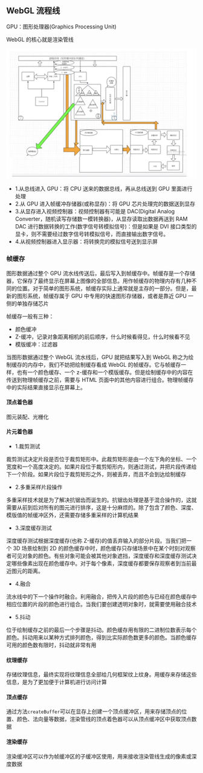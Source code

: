 ## WebGL 流程线

GPU：图形处理器(Graphics Processing Unit)

WebGL 的核心就是渲染管线

![image](../../easy-webgl/process_01.jpg)

- 1.从总线进入 GPU：将 CPU 送来的数据总线，再从总线送到 GPU 里面进行处理
- 2.从 GPU 进入帧缓冲存储器(或称显存)：将 GPU 芯片处理完的数据送到显存
- 3.从显存进入视频控制器：视频控制器有可能是 DAC(Digital Analog Converter，随机读写存储数一模转换器)，从显存读取出数据再送到 RAM DAC 进行数据转换的工作(数字信号转模拟信号)：但是如果是 DVI 接口类型的显卡，则不需要经过数字信号转模拟信号，而直接输出数字信号。
- 4.从视频控制器进入显示器：将转换完的模拟信号送到显示屏

### 帧缓存

图形数据通过整个 GPU 流水线传送后，最后写入到帧缓存中。帧缓存是一个存储器，它保存了最终显示在屏幕上图像的全部信息。用作帧缓存的物理内存有几种不同的位置。对于简单的图形系统，帧缓存实际上通常就是主存的一部分。但是，最新的图形系统，帧缓存属于 GPU 中专用的快速图形存储器，或者是靠近 GPU 一侧的单独存储芯片

帧缓存一般有三种：

- 颜色缓冲
- Z-缓冲，记录对象距离相机的前后顺序，什么时候看得见，什么时候看不见
- 模版缓冲：过滤器

当图形数据通过整个 WebGL 流水线后，GPU 就把结果写入到 WebGL 称之为绘制缓存的内存中，我们不妨把绘制缓存看成 WebGL 的帧缓存。它与帧缓存一样，也有一个颜色缓存、一个 z-缓存和一个模版缓存。但是绘制缓存中的内容在传送到物理帧缓存之前，需要与 HTML 页面中的其他内容进行组合。物理帧缓存中的实际结果直接显示在屏幕上。

#### 顶点着色器

图元装配、光栅化

#### 片元着色器

- 1.裁剪测试

裁剪测试决定片段是否位于裁剪矩形中。此裁剪矩形是由一个左下角的坐标、一个宽度和一个高度决定的。如果片段位于裁剪矩形内，则通过测试，并把片段传递给下一个阶段。如果片段位于裁剪矩形之外，则被丢弃，而且不会到达绘制缓存

- 2.多重采样片段操作

多重采样技术就是为了解决抗锯齿而诞生的。抗锯齿处理是基于混合操作的，这就需要从前到后对所有的图元进行排序，这是十分麻烦的。除了包含了颜色、深度、模版值的帧缓冲区外，还需要存储多重采样的计算机结果

- 3.深度缓存测试

深度缓存测试根据深度缓存(也称 Z-缓存)的值丢弃输入的部分片段。当我们把一个 3D 场景绘制到 2D 的颜色缓存中时，颜色缓存只存储场景中在某个时刻对观察者可见对象的颜色。有些对象可能会被其他对象遮挡，深度缓存和深度缓存测试决定哪些像素出现在颜色缓存中。对于每个像素，深度缓存都要保存观察者到当前最近图元的距离。

- 4.融合

流水线中的下一个操作时融合。利用融合，把传入片段的颜色与已经在颜色缓存中相应位置的片段的颜色进行组合。当我们要创建透明对象时，就需要使用融合技术

- 5.抖动

位于绘制缓存之前的最后一个步骤是抖动。颜色缓存用有限的二进制位数表示每个颜色。抖动用来以某种方式排列颜色，得到比实际颜色数更多的颜色。当颜色缓存可用的颜色数有限时，抖动就非常有用

#### 纹理缓存

存储纹理信息，最终实现将纹理信息全部给几何框架纹上纹身。用缓存来存储这些信息，是为了更加便于计算机进行访问计算

#### 顶点缓存

通过方法`createBuffer`可以在显存上创建一个顶点缓冲区，用来存储顶点的位置、颜色、法向量等数据，渲染管线的顶点着色器可以从顶点缓冲区中获取顶点数据

#### 渲染缓存

渲染缓冲区可以作为帧缓冲区的子缓冲区使用，用来接收渲染管线生成的像素或深度数据
